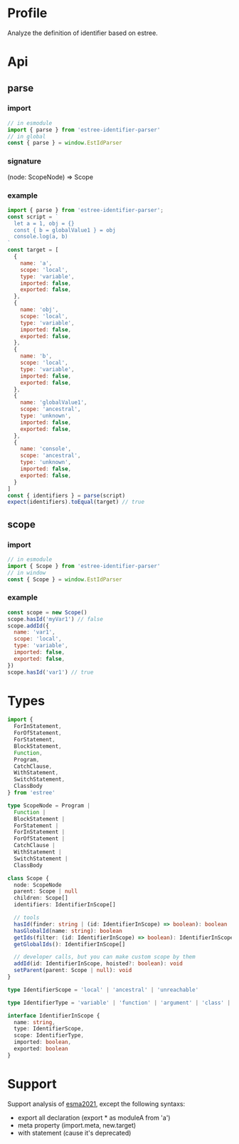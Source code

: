 # Profile
Analyze the definition of identifier based on estree.
# Api
## parse
### import
``` javascript
// in esmodule
import { parse } from 'estree-identifier-parser'
// in global
const { parse } = window.EstIdParser
```
### signature
(node: ScopeNode) => Scope
### example
``` javascript
import { parse } from 'estree-identifier-parser';
const script = `
  let a = 1, obj = {}
  const { b = globalValue1 } = obj
  console.log(a, b)
`
const target = [
  {
    name: 'a',
    scope: 'local',
    type: 'variable',
    imported: false,
    exported: false,
  },
  {
    name: 'obj',
    scope: 'local',
    type: 'variable',
    imported: false,
    exported: false,
  },
  {
    name: 'b',
    scope: 'local',
    type: 'variable',
    imported: false,
    exported: false,
  },
  {
    name: 'globalValue1',
    scope: 'ancestral',
    type: 'unknown',
    imported: false,
    exported: false,
  },
  {
    name: 'console',
    scope: 'ancestral',
    type: 'unknown',
    imported: false,
    exported: false,
  }
]
const { identifiers } = parse(script)
expect(identifiers).toEqual(target) // true
```
## scope
### import
```javascript
// in esmodule
import { Scope } from 'estree-identifier-parser'
// in window
const { Scope } = window.EstIdParser
```
### example
```javascript
const scope = new Scope()
scope.hasId('myVar1') // false
scope.addId({
  name: 'var1',
  scope: 'local',
  type: 'variable',
  imported: false,
  exported: false,
})
scope.hasId('var1') // true
```
# Types
```typescript
import {
  ForInStatement,
  ForOfStatement,
  ForStatement,
  BlockStatement,
  Function,
  Program,
  CatchClause,
  WithStatement,
  SwitchStatement,
  ClassBody
} from 'estree'

type ScopeNode = Program |
  Function |
  BlockStatement |
  ForStatement |
  ForInStatement |
  ForOfStatement |
  CatchClause |
  WithStatement |
  SwitchStatement |
  ClassBody

class Scope {
  node: ScopeNode
  parent: Scope | null
  children: Scope[]
  identifiers: IdentifierInScope[]

  // tools
  hasId(finder: string | (id: IdentifierInScope) => boolean): boolean
  hasGlobalId(name: string): boolean
  getIds(filter: (id: IdentifierInScope) => boolean): IdentifierInScope[]
  getGlobalIds(): IdentifierInScope[]

  // developer calls, but you can make custom scope by them
  addId(id: IdentifierInScope, hoisted?: boolean): void
  setParent(parent: Scope | null): void
}

type IdentifierScope = 'local' | 'ancestral' | 'unreachable'

type IdentifierType = 'variable' | 'function' | 'argument' | 'class' | 'unknown' | 'member'

interface IdentifierInScope {
  name: string,
  type: IdentifierScope,
  scope: IdentifierType,
  imported: boolean,
  exported: boolean
}
```
# Support
Support analysis of [esma2021](https://github.com/estree/estree), except the following syntaxs:
+ export all declaration (export * as moduleA from 'a')
+ meta property (import.meta, new.target)
+ with statement (cause it's deprecated)